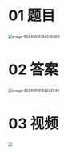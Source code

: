 # 01 题目

<img src="https://cvp.oss-cn-shanghai.aliyuncs.com/202408181840616.png" alt="image-20240818184036569" style="zoom:50%;" />



# 02 答案

<img src="https://cvp.oss-cn-shanghai.aliyuncs.com/202408191622420.png" alt="image-20240819162220248" style="zoom:50%;" />



# 03 视频

<img src="https://cvp.oss-cn-shanghai.aliyuncs.com/202408191715564.png" style="zoom:50%;" />